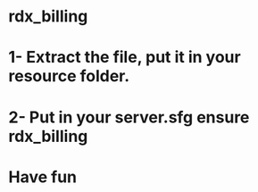 # rdx_billing

# 1- Extract the file, put it in your resource folder.

# 2- Put in your server.sfg ensure rdx_billing
# Have fun
